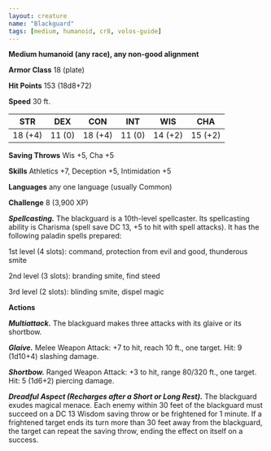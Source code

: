 ```yaml
---
layout: creature
name: "Blackguard"
tags: [medium, humanoid, cr8, volos-guide]
---
```


**Medium humanoid (any race), any non-good alignment**

**Armor Class** 18 (plate)

**Hit Points** 153 (18d8+72)

**Speed** 30 ft.

|   STR   |   DEX   |   CON   |   INT   |   WIS   |   CHA   |
|:-----:|:-----:|:-----:|:-----:|:-----:|:-----:|
| 18 (+4) | 11 (0) | 18 (+4) | 11 (0) | 14 (+2) | 15 (+2) |

**Saving Throws** Wis +5, Cha +5

**Skills** Athletics +7, Deception +5, Intimidation +5

**Languages** any one language (usually Common)

**Challenge** 8 (3,900 XP)

***Spellcasting.*** The blackguard is a 10th-level spellcaster. Its spellcasting ability is Charisma (spell save DC 13, +5 to hit with spell attacks). It has the following paladin spells prepared:

1st level (4 slots): command, protection from evil and good, thunderous smite

2nd level (3 slots): branding smite, find steed

3rd level (2 slots): blinding smite, dispel magic

**Actions**

***Multiattack.*** The blackguard makes three attacks with its glaive or its shortbow.

***Glaive.*** Melee Weapon Attack: +7 to hit, reach 10 ft., one target. Hit: 9 (1d10+4) slashing damage.

***Shortbow.*** Ranged Weapon Attack: +3 to hit, range 80/320 ft., one target. Hit: 5 (1d6+2) piercing damage.

***Dreadful Aspect (Recharges after a Short or Long Rest).*** The blackguard exudes magical menace. Each enemy within 30 feet of the blackguard must succeed on a DC 13 Wisdom saving throw or be frightened for 1 minute. If a frightened target ends its turn more than 30 feet away from the blackguard, the target can repeat the saving throw, ending the effect on itself on a success.

